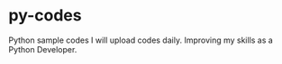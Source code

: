 # py-codes
Python sample codes 
I will upload codes daily. Improving my skills as a Python Developer.

